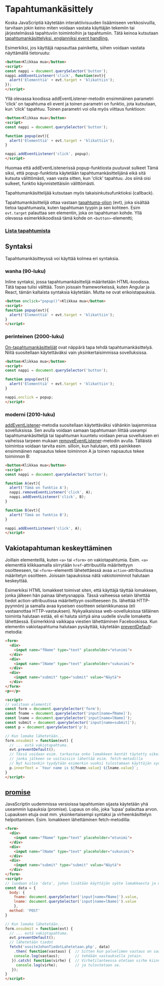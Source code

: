 # Tapahtumankäsittely
Koska JavaScriptiä käytetään interaktiivisuuden lisäämiseen verkkosivuilla, tarvitaan jokin keino miten voidaan vastata käyttäjän tekemiin tai järjestelmässä tapahtuviin toimintoihin ja tapahtumiin.
Tätä keinoa kutsutaan [tapahtumankäsittelyksi, englanniksi event handling.](https://developer.mozilla.org/en-US/docs/Learn/JavaScript/Building_blocks/Events)

Esimerkiksi, jos käyttäjä napsauttaa painiketta, siihen voidaan vastata näyttämällä tietoruutu:
```html
<button>Klikkaa mua</button>
<script>
const nappi = document.querySelector('button');
nappi.addEventListener('click', function(evt){
  alert('Elementtiä' + evt.target + 'klikattiin');
});
</script>
``` 
Yllä olevassa koodissa addEventListener-metodin ensimmäinen parametri 'click' on tapahtuma eli event ja toinen parametri on funktio, jota kutsutaan, kun 'click' tapahtuu.
Toinen parametri voi olla myös viittaus funktioon:
```html
<button>Klikkaa mua</button>
<script>
const nappi = document.querySelector('button');

function popup(evt){
  alert('Elementtiä' + evt.target + 'klikattiin');
}

nappi.addEventListener('click', popup);
</script>
``` 
Huomaa että addEventListenerissä popup-funktiosta puutuvat sulkeet Tämä siksi, että popup-funktiota käytetään tapahtumankäsittelijänä 
eikä sitä kutsuta välittömästi, vaan vasta sitten, kun 'click' tapahtuu. Jos siinä oisi sulkeet, funktio käynnistettäisiin välittömästi.

Tapahtumankäsittelijää kutsutaan myös takaisinkutsufunktioksi (callback).

Tapahtumankäsittelijä ottaa vastaan [tapahtuma-olion](https://developer.mozilla.org/en-US/docs/Web/API/Event) (evt), joka sisältää tietoa tapahtumasta, kuten tapahtuman tyypin ja sen kohteen. Esim `evt.target` palauttaa sen elementin, joka on tapahtuman kohde.
Yllä olevassa esimerkkikoodissä tämä kohde on `<button>`-elementti; 

### [Lista tapahtumista](https://developer.mozilla.org/en-US/docs/Web/Events) 

## Syntaksi
Tapahtumankäsitteyssä voi käyttää kolmea eri syntaksia.

### wanha (90-luku)
Inline syntaksi, jossa tapahtumankäsittelijä määritetään HTML-koodissa. Tätä tapaa tulisi välttää. Tosin joissain frameworkeissä, kuten Angular ja React, tämän kaltaista syntaksia käytetään. Mutta ne ovat erikoistapauksia.
```html
<button onclick="popup()">Klikkaa mua</button>
<script>
function popup(evt){
  alert('Elementtiä' + evt.target + 'klikattiin');
}
</script> 
```

### perinteinen (2000-luku)
[On-tapahtumankäsittelijät](https://developer.mozilla.org/en-US/docs/Web/Guide/Events/Event_handlers) ovat näppärä tapa tehdä tapahtumankäsittelyä. Niitä suositellaan käytettäväksi vain yksinkertaisimmissa sovelluksissa.
```html
<button>Klikkaa mua</button>
<script>
const nappi = document.querySelector('button');

function popup(evt){
  alert('Elementtiä' + evt.target + 'klikattiin');
}

nappi.onclick = popup;
</script>
```
### moderni (2010-luku)
[addEventListener](https://developer.mozilla.org/en-US/docs/Web/API/EventTarget/addEventListener)-metodia suositellaan käytettäväksi vähänkin laajemmissa sovelluksissa. Sen avulla voidaan samaan tapahtumaan liittää useampi tapahtumankäsittelijä tai tapahtuman kuuntelu voidaan perua sovelluksen eri vaiheissa tarpeen mukaan [removeEventListener](https://developer.mozilla.org/en-US/docs/Web/API/EventTarget/removeEventListener)-metodin avulla.
Tälläistä toimintoa voidaan tarvita esim. silloin, kun halutaan, että painikkeen ensimmäinen napsautus tekee toiminnon A ja toinen napsautus tekee toiminnon B: 
```html
<button>Klikkaa mua</button>
<script>
const nappi = document.querySelector('button');

function A(evt){
  alert('Tämä on funktio A');
  nappi.removeEventListener('click', A);
  nappi.addEventListener('click', B);
}

function B(evt){
  alert('Tämä on funktio B');
}

nappi.addEventListener('click', A);
</script>
```
## Vakiotapahtuman keskeyttäminen
Joillain elementeillä, kuten `<a>` tai `<form>` on vakiotapahtumia. Esim. `<a>` elementtiä klikkaamalla siirrytään `href`-attribuutilla määritettyyn osoitteeseen, tai `<form>`-elementti lähetettäessä avaa `action`-attribuutissa määritetyn osoitteen.
Joissain tapauksissa nätä vakiotoiminnot halutaan keskeyttää.

Esimerkiksi HTML lomakkeet toimivat siten, että käyttäjä täyttää lomakkeen, jonka jälkeen hän painaa lähetysnappia. Tässä vaiheessa selain lähettää tiedot action-attribuutissa määritettyyn osoitteeseen (ts. lähettää HTTP-pyynnön) ja samalla avaa kyseisen osoitteen selainikkunassa (eli vastaanottaa HTTP-vastauksen). Nykyaikaisissa web-sovelluksissa tälläinen toiminta halutaan estää, eli ei haluta siirtyä aina uudelle sivulle lomaketta lähettäessä. Esimerkkinä vaikkapa viestien lähettäminen Facebookissa. Kun elementin vakiotapahtuma halutaan pysäyttää, käytetään [preventDefault](https://developer.mozilla.org/en-US/docs/Web/API/Event/preventDefault)-metodia:
```html
<form>
  <div>
    <input name="fName" type="text" placeholder="etunimi">
  </div>
  <div>
    <input name="lName" type="text" placeholder="sukunimi">
  </div>
  <div>
    <input name="submit" type="submit" value="Näytä">
  </div>
</form>
<p></p>

<script>
// valitaan elementit
const form = document.querySelector('form');
const fname = document.querySelector('input[name=fName]');
const lname = document.querySelector('input[name=lName]');
const submit = document.querySelector('input[name=submit]');
const p = document.querySelector('p');

// Kun lomake lähetetään...
form.onsubmit = function(evt) {
  // ... estä vakiotapahtuma.
  evt.preventDefault();
  // Tässä voidaan esim. tarkastaa onko lomakkeen kentät täytetty oikein,
  // jonka jälkeen se voitaisiin lähettää esim. fetch-metodilla
  // Nyt kuitenkin tyydytään esimerkin vuoksi tulostamaan käyttäjän syöte.
  p.innerText = `Your name is ${fname.value} ${lname.value}`;
}
</script>
```

## [promise](https://developer.mozilla.org/en-US/docs/Web/JavaScript/Reference/Global_Objects/Promise)
JavaScriptin uudemmissa versioissa tapahtumien sijasta käytetään yhä useammin lupauksia (promise). Lupaus on olio, joka 'lupaa' palauttaa arvon.
Lupauksen etuja ovat mm. yksinkertaisempi syntaksi ja virheenkäsittelyn helpottaminen. Esim. lomakkeen lähettäminen fetch-metodilla:
```html
<form>
  <div>
    <input name="fName" type="text" placeholder="etunimi">
  </div>
  <div>
    <input name="lName" type="text" placeholder="sukunimi">
  </div>
  <div>
    <input name="submit" type="submit" value="Näytä">
  </div>
</form>
<script>
// luodaan olio 'data', johon lisätään käyttäjän syöte lomakkeesta ja määritetään http-metodiksi POST
const data = {
  body: {
    fname: document.querySelector('input[name=fName]').value,
    lname: document.querySelector('input[name=lName]').value
    },
  method: 'POST'
}

// Kun lomake lähetetään...
form.onsubmit = function(evt) {
  // ... estä vakiotapahtuma.
  evt.preventDefault();
  // lähetetään tiedot
  fetch('osoiteJohonTiedotLahetetaan.php', data)
    .then( function(vastaus) {  // Sitten kun palvelimen vastaus on saatu
    console.log(vastaus);       // tehdään vastauksella jotain.
   }).catch( function(virhe) {  // Virhetilanteessa otetaan virhe kiinni
     console.log(virhe);        // ja tulostetaan se.
   });
}
</script>
```
